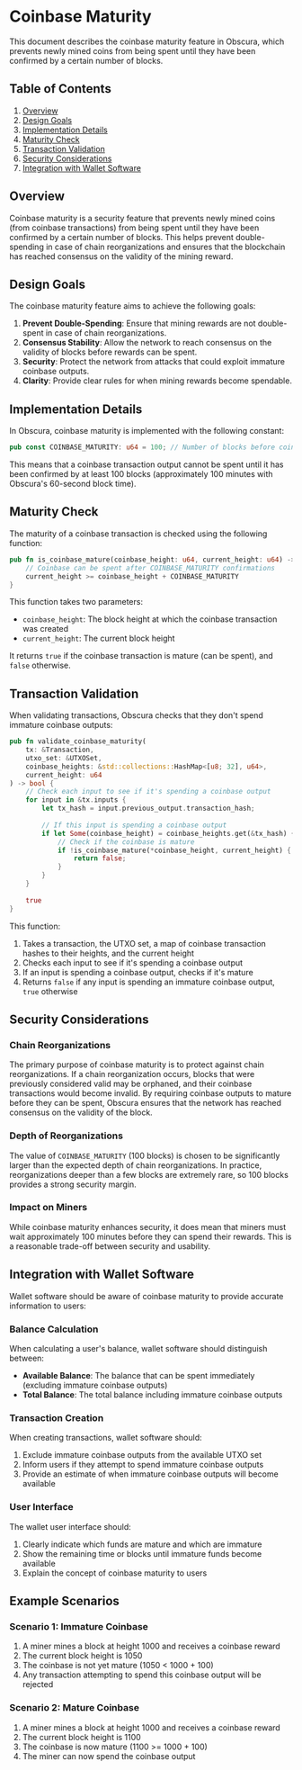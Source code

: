 # Coinbase Maturity

This document describes the coinbase maturity feature in Obscura, which prevents newly mined coins from being spent until they have been confirmed by a certain number of blocks.

## Table of Contents

1. [Overview](#overview)
2. [Design Goals](#design-goals)
3. [Implementation Details](#implementation-details)
4. [Maturity Check](#maturity-check)
5. [Transaction Validation](#transaction-validation)
6. [Security Considerations](#security-considerations)
7. [Integration with Wallet Software](#integration-with-wallet-software)

## Overview

Coinbase maturity is a security feature that prevents newly mined coins (from coinbase transactions) from being spent until they have been confirmed by a certain number of blocks. This helps prevent double-spending in case of chain reorganizations and ensures that the blockchain has reached consensus on the validity of the mining reward.

## Design Goals

The coinbase maturity feature aims to achieve the following goals:

1. **Prevent Double-Spending**: Ensure that mining rewards are not double-spent in case of chain reorganizations.
2. **Consensus Stability**: Allow the network to reach consensus on the validity of blocks before rewards can be spent.
3. **Security**: Protect the network from attacks that could exploit immature coinbase outputs.
4. **Clarity**: Provide clear rules for when mining rewards become spendable.

## Implementation Details

In Obscura, coinbase maturity is implemented with the following constant:

```rust
pub const COINBASE_MATURITY: u64 = 100; // Number of blocks before coinbase can be spent
```

This means that a coinbase transaction output cannot be spent until it has been confirmed by at least 100 blocks (approximately 100 minutes with Obscura's 60-second block time).

## Maturity Check

The maturity of a coinbase transaction is checked using the following function:

```rust
pub fn is_coinbase_mature(coinbase_height: u64, current_height: u64) -> bool {
    // Coinbase can be spent after COINBASE_MATURITY confirmations
    current_height >= coinbase_height + COINBASE_MATURITY
}
```

This function takes two parameters:
- `coinbase_height`: The block height at which the coinbase transaction was created
- `current_height`: The current block height

It returns `true` if the coinbase transaction is mature (can be spent), and `false` otherwise.

## Transaction Validation

When validating transactions, Obscura checks that they don't spend immature coinbase outputs:

```rust
pub fn validate_coinbase_maturity(
    tx: &Transaction,
    utxo_set: &UTXOSet,
    coinbase_heights: &std::collections::HashMap<[u8; 32], u64>,
    current_height: u64
) -> bool {
    // Check each input to see if it's spending a coinbase output
    for input in &tx.inputs {
        let tx_hash = input.previous_output.transaction_hash;
        
        // If this input is spending a coinbase output
        if let Some(coinbase_height) = coinbase_heights.get(&tx_hash) {
            // Check if the coinbase is mature
            if !is_coinbase_mature(*coinbase_height, current_height) {
                return false;
            }
        }
    }
    
    true
}
```

This function:
1. Takes a transaction, the UTXO set, a map of coinbase transaction hashes to their heights, and the current height
2. Checks each input to see if it's spending a coinbase output
3. If an input is spending a coinbase output, checks if it's mature
4. Returns `false` if any input is spending an immature coinbase output, `true` otherwise

## Security Considerations

### Chain Reorganizations

The primary purpose of coinbase maturity is to protect against chain reorganizations. If a chain reorganization occurs, blocks that were previously considered valid may be orphaned, and their coinbase transactions would become invalid. By requiring coinbase outputs to mature before they can be spent, Obscura ensures that the network has reached consensus on the validity of the block.

### Depth of Reorganizations

The value of `COINBASE_MATURITY` (100 blocks) is chosen to be significantly larger than the expected depth of chain reorganizations. In practice, reorganizations deeper than a few blocks are extremely rare, so 100 blocks provides a strong security margin.

### Impact on Miners

While coinbase maturity enhances security, it does mean that miners must wait approximately 100 minutes before they can spend their rewards. This is a reasonable trade-off between security and usability.

## Integration with Wallet Software

Wallet software should be aware of coinbase maturity to provide accurate information to users:

### Balance Calculation

When calculating a user's balance, wallet software should distinguish between:
- **Available Balance**: The balance that can be spent immediately (excluding immature coinbase outputs)
- **Total Balance**: The total balance including immature coinbase outputs

### Transaction Creation

When creating transactions, wallet software should:
1. Exclude immature coinbase outputs from the available UTXO set
2. Inform users if they attempt to spend immature coinbase outputs
3. Provide an estimate of when immature coinbase outputs will become available

### User Interface

The wallet user interface should:
1. Clearly indicate which funds are mature and which are immature
2. Show the remaining time or blocks until immature funds become available
3. Explain the concept of coinbase maturity to users

## Example Scenarios

### Scenario 1: Immature Coinbase

1. A miner mines a block at height 1000 and receives a coinbase reward
2. The current block height is 1050
3. The coinbase is not yet mature (1050 < 1000 + 100)
4. Any transaction attempting to spend this coinbase output will be rejected

### Scenario 2: Mature Coinbase

1. A miner mines a block at height 1000 and receives a coinbase reward
2. The current block height is 1100
3. The coinbase is now mature (1100 >= 1000 + 100)
4. The miner can now spend the coinbase output 